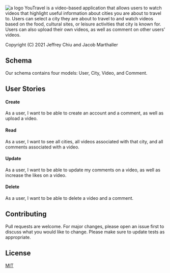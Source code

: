 ![a logo](https://upload.wikimedia.org/wikipedia/commons/5/57/Youtravel-logo.png)
YouTravel is a video-based application that allows users to watch videos that highlight useful information about cities you are about to travel to. Users can select a city they are about to travel to and watch videos based on the food, cultural sites, or leisure activities that city is known for. Users can also upload their own videos, as well as comment on other users' videos.

Copyright (C) 2021 Jeffrey Chiu and Jacob Marthaller

## Schema
Our schema contains four models: User, City, Video, and Comment. 

## User Stories

#### Create
As a user, I want to be able to create an account and a comment, as well as upload a video.

#### Read
As a user, I want to see all cities, all videos associated with that city, and all comments associated with a video.

#### Update
As a user, I want to be able to update my comments on a video, as well as increase the likes on a video.

#### Delete
As a user, I want to be able to delete a video and a comment.

## Contributing
Pull requests are welcome. For major changes, please open an issue first to discuss what you would like to change.
Please make sure to update tests as appropriate.

## License
[MIT](https://choosealicense.com/licenses/mit/)